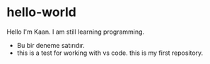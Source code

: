 # hello-world


Hello I'm Kaan. I am still learning programming.

* Bu bir deneme satırıdır.
* this is a test for working with vs code.
this is my first repository.
